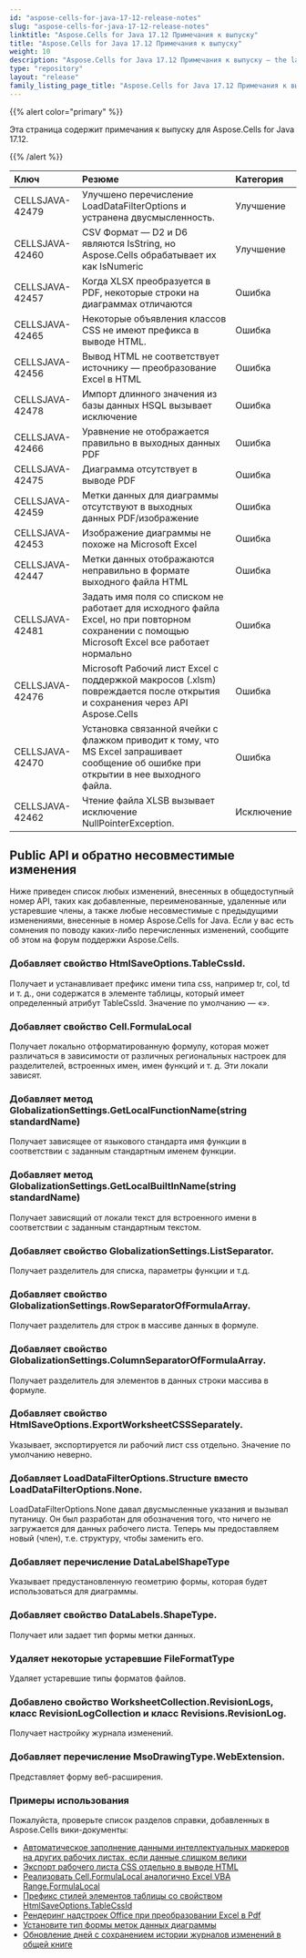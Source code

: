 ```yaml
---
id: "aspose-cells-for-java-17-12-release-notes"
slug: "aspose-cells-for-java-17-12-release-notes"
linktitle: "Aspose.Cells for Java 17.12 Примечания к выпуску"
title: "Aspose.Cells for Java 17.12 Примечания к выпуску"
weight: 10
description: "Aspose.Cells for Java 17.12 Примечания к выпуску – the latest updates and fixes."
type: "repository"
layout: "release"
family_listing_page_title: "Aspose.Cells for Java 17.12 Примечания к выпуску"
---
```

{{% alert color="primary" %}} 

Эта страница содержит примечания к выпуску для Aspose.Cells for Java 17.12.

{{% /alert %}} 

|**Ключ**|**Резюме**|**Категория**|
|:- |:- |:- |
|CELLSJAVA-42479|Улучшено перечисление LoadDataFilterOptions и устранена двусмысленность.|Улучшение|
|CELLSJAVA-42460|CSV Формат — D2 и D6 являются IsString, но Aspose.Cells обрабатывает их как IsNumeric|Улучшение|
|CELLSJAVA-42457|Когда XLSX преобразуется в PDF, некоторые строки на диаграммах отличаются|Ошибка|
|CELLSJAVA-42465|Некоторые объявления классов CSS не имеют префикса в выводе HTML.|Ошибка|
|CELLSJAVA-42456|Вывод HTML не соответствует источнику — преобразование Excel в HTML|Ошибка|
|CELLSJAVA-42478|Импорт длинного значения из базы данных HSQL вызывает исключение|Ошибка|
|CELLSJAVA-42466|Уравнение не отображается правильно в выходных данных PDF|Ошибка|
|CELLSJAVA-42475|Диаграмма отсутствует в выводе PDF|Ошибка|
|CELLSJAVA-42459|Метки данных для диаграммы отсутствуют в выходных данных PDF/изображение|Ошибка|
|CELLSJAVA-42453|Изображение диаграммы не похоже на Microsoft Excel|Ошибка|
|CELLSJAVA-42447|Метки данных отображаются неправильно в формате выходного файла HTML|Ошибка|
|CELLSJAVA-42481|Задать имя поля со списком не работает для исходного файла Excel, но при повторном сохранении с помощью Microsoft Excel все работает нормально|Ошибка|
|CELLSJAVA-42476|Microsoft Рабочий лист Excel с поддержкой макросов (.xlsm) повреждается после открытия и сохранения через API Aspose.Cells|Ошибка|
|CELLSJAVA-42470|Установка связанной ячейки с флажком приводит к тому, что MS Excel запрашивает сообщение об ошибке при открытии в нее выходного файла.|Ошибка|
|CELLSJAVA-42462|Чтение файла XLSB вызывает исключение NullPointerException.|Исключение|
## **Public API и обратно несовместимые изменения**
Ниже приведен список любых изменений, внесенных в общедоступный номер API, таких как добавленные, переименованные, удаленные или устаревшие члены, а также любые несовместимые с предыдущими изменениями, внесенные в номер Aspose.Cells for Java. Если у вас есть сомнения по поводу каких-либо перечисленных изменений, сообщите об этом на форум поддержки Aspose.Cells.
### **Добавляет свойство HtmlSaveOptions.TableCssId.**
Получает и устанавливает префикс имени типа css, например tr, col, td и т. д., они содержатся в элементе таблицы, который имеет определенный атрибут TableCssId. Значение по умолчанию — «».
### **Добавляет свойство Cell.FormulaLocal**
Получает локально отформатированную формулу, которая может различаться в зависимости от различных региональных настроек для разделителей, встроенных имен, имен функций и т. д. Эти локали зависят.
### **Добавляет метод GlobalizationSettings.GetLocalFunctionName(string standardName)**
Получает зависящее от языкового стандарта имя функции в соответствии с заданным стандартным именем функции.
### **Добавляет метод GlobalizationSettings.GetLocalBuiltInName(string standardName)**
Получает зависящий от локали текст для встроенного имени в соответствии с заданным стандартным текстом.
### **Добавляет свойство GlobalizationSettings.ListSeparator.**
Получает разделитель для списка, параметры функции и т.д.
### **Добавляет свойство GlobalizationSettings.RowSeparatorOfFormulaArray.**
Получает разделитель для строк в массиве данных в формуле.
### **Добавляет свойство GlobalizationSettings.ColumnSeparatorOfFormulaArray.**
Получает разделитель для элементов в данных строки массива в формуле.
### **Добавляет свойство HtmlSaveOptions.ExportWorksheetCSSSeparately.**
Указывает, экспортируется ли рабочий лист css отдельно. Значение по умолчанию неверно.
### **Добавляет LoadDataFilterOptions.Structure вместо LoadDataFilterOptions.None.**
LoadDataFilterOptions.None давал двусмысленные указания и вызывал путаницу. Он был разработан для обозначения того, что ничего не загружается для данных рабочего листа. Теперь мы предоставляем новый (член), т.е. структуру, чтобы заменить его.
### **Добавляет перечисление DataLabelShapeType**
Указывает предустановленную геометрию формы, которая будет использоваться для диаграммы.
### **Добавляет свойство DataLabels.ShapeType.**
Получает или задает тип формы метки данных.
### **Удаляет некоторые устаревшие FileFormatType**
Удаляет устаревшие типы форматов файлов.
### **Добавлено свойство WorksheetCollection.RevisionLogs, класс RevisionLogCollection и класс Revisions.RevisionLog.**
Получает настройку журнала изменений.
### **Добавляет перечисление MsoDrawingType.WebExtension.**
Представляет форму веб-расширения.


### **Примеры использования**
Пожалуйста, проверьте список разделов справки, добавленных в Aspose.Cells вики-документы:

- [Автоматическое заполнение данными интеллектуальных маркеров на других рабочих листах, если данные слишком велики](https://docs.aspose.com/cells/ru/java/auto-populate-smart-marker-data-to-other-worksheets-if-data-is-too-large/)
- [Экспорт рабочего листа CSS отдельно в выводе HTML](https://docs.aspose.com/cells/ru/java/export-worksheet-css-separately-in-output-html/)
- [Реализовать Cell.FormulaLocal аналогично Excel VBA Range.FormulaLocal](https://docs.aspose.com/cells/ru/java/implement-cell-formulalocal-similar-to-excel-vba-range-formulalocal/)
- [Префикс стилей элементов таблицы со свойством HtmlSaveOptions.TableCssId](https://docs.aspose.com/cells/ru/java/prefix-table-elements-styles-with-htmlsaveoptions-tablecssid-property/)
- [Рендеринг надстроек Office при преобразовании Excel в Pdf](https://docs.aspose.com/cells/ru/java/render-office-add-ins-while-converting-excel-to-pdf/)
- [Установите тип формы меток данных диаграммы](https://docs.aspose.com/cells/ru/java/set-the-shape-type-of-data-labels-of-chart/)
- [Обновление дней с сохранением истории журналов изменений в общей книге](https://docs.aspose.com/cells/ru/java/update-days-preserving-history-of-revision-logs-in-shared-workbook/)
